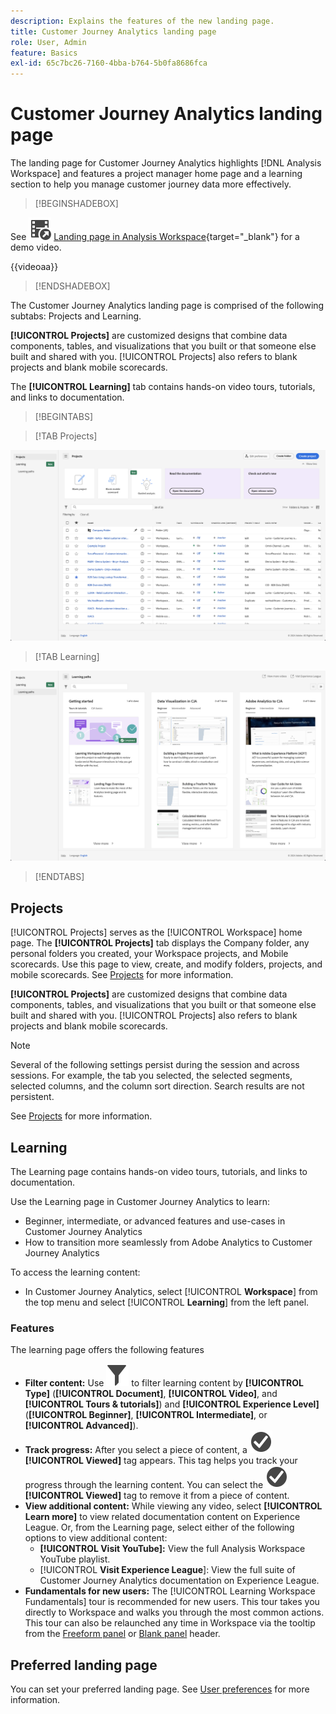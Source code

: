 ```yaml
---
description: Explains the features of the new landing page.
title: Customer Journey Analytics landing page
role: User, Admin
feature: Basics
exl-id: 65c7bc26-7160-4bba-b764-5b0fa8686fca
---
```

# Customer Journey Analytics landing page

The landing page for Customer Journey Analytics highlights [!DNL Analysis Workspace] and features a project manager home page and a learning section to help you manage customer journey data more effectively.


>[!BEGINSHADEBOX]

See ![VideoCheckedOut](/help/assets/icons/VideoCheckedOut.svg) [Landing page in Analysis Workspace](https://video.tv.adobe.com/v/334278/?quality=12&learn=on){target="_blank"} for a demo video.

{{videoaa}}

>[!ENDSHADEBOX]


The Customer Journey Analytics landing page is comprised of the following subtabs: Projects and Learning.

**[!UICONTROL Projects]** are customized designs that combine data components, tables, and visualizations that you built or that someone else built and shared with you. [!UICONTROL Projects] also refers to blank projects and blank mobile scorecards.

The **[!UICONTROL Learning]** tab contains hands-on video tours, tutorials, and links to documentation.

>[!BEGINTABS]

>[!TAB Projects] 

![Projects landing page](assets/landing-projects.png)

>[!TAB Learning]

![Learning landing page](assets/landing-learning.png)


>[!ENDTABS]

## Projects

[!UICONTROL Projects] serves as the [!UICONTROL Workspace] home page. The **[!UICONTROL Projects]** tab displays the Company folder, any personal folders you created, your Workspace projects, and Mobile scorecards. Use this page to view, create, and modify folders, projects, and mobile scorecards. See [Projects](/help/analysis-workspace/build-workspace-project/freeform-overview.md) for more information.


**[!UICONTROL Projects]** are customized designs that combine data components, tables, and visualizations that you built or that someone else built and shared with you. [!UICONTROL Projects] also refers to blank projects and blank mobile scorecards.

>[!NOTE]
>
>Several of the following settings persist during the session and across sessions. For example, the tab you selected, the selected segments, selected columns, and the column sort direction. Search results are not persistent.

See [Projects](/help/analysis-workspace/build-workspace-project/freeform-overview.md) for more information.

<!--

### Customize table columns

To customize column widths, drag the vertical bar that separates each column. 

To add or remove columns from the list of projects, click the column icon (![Landing all](assets/select-column.png) ) in the top-right, then select or deselect column titles. 

The available columns are:

| Column name | Description | 
|---------|----------|
| [!UICONTROL **Name**] | Identifies the name of the project. |
| [!UICONTROL **Type**] | Indicates whether this type is a Workspace project, a Mobile scorecard, or a folder. |
| [!UICONTROL **Tags**] | Tags projects to organize them into groups. | 
| [!UICONTROL **Scheduled**] | Set to [!UICONTROL On] when a project is scheduled or [!UICONTROL Off] when it is not. Clicking the [!UICONTROL On] link lets you see information about the scheduled project. You can also [edit the project schedule](/help/analysis-workspace/export/t-schedule-report.md) if you are the project owner. |
| [!UICONTROL **Project role**] | Identifies the project roles: whether you are the project Owner and whether you have permissions to Edit or Duplicate the project. |
| [!UICONTROL **Report suite**] | Identifies the Report Suites that are associated with the project.<br>Tables and visualizations within a panel derive data from the report suite selected in the top right of the panel. The report suite also determines what components are available in the left rail. Within a project, you can use one or many report suites depending on your analysis use cases. The list of report suites is sorted on relevance. Adobe defines relevance based on how recently and frequently the suite has been used by the current user, and how frequently the suite is used within the organization. |
| [!UICONTROL **Owner**] | Identifies the person who created the project. |
| [!UICONTROL **Shared With**] | Shows who the project is currently shared with. |
| [!UICONTROL **Last Modified**] | The date and time when the project was last modified. |
| [!UICONTROL **Last Opened**] | Identifies the date that a project was last opened by the user who is currently viewing the Projects page. |
| [!UICONTROL **Last Used**] | Helps determine whether a project is valuable to users in your organization by showing the date and time when the project was last opened by any user within the organization.<p>Consider the following when viewing this column:</p><ul><li>Usage information is available starting in September 2023.</li><li>This column is available only to system administrators.</li></ul> |
| [!UICONTROL **Project ID**] | Can be used for debugging projects. |
| [!UICONTROL **Longest Date Range**] | Longer date ranges increase project complexity and may increase processing and load times. |
| [!UICONTROL **Number of queries**] | The total number of requests made to Analytics when the project loads. A higher number of project queries increases project complexity and may increase processing and load times. This data is available only after a project has loaded or a scheduled project was sent. |
| [!UICONTROL **Location**] | Shows the folder where the project is located. |

### Other UI elements on the Projects page

| UI element | Definition |
| --- | --- |
| Edit preferences | Lets you [!UICONTROL View Tutorials], and [Edit user preferences](/help/analysis-workspace/user-preferences.md). |
| [!UICONTROL Create new] | Opens the project modal where you can create a Workspace project or a Mobile scorecard or open a company template.  |
| [!UICONTROL Show less<br> Show more] | Toggles between not showing and showing the banner: ![Top banner](assets/top-banner.png) |
| [!UICONTROL Workspace project] | Creates a blank [Workspace project](/help/analysis-workspace/home.md) for you to  design and build. |
| [!UICONTROL Mobile scorecard] | Creates a blank [mobile scorecard](https://experienceleague.adobe.com/docs/analytics/analyze/mobapp/curator.html) for you to design and build. |
| [!UICONTROL Open Training Tutorial] | Opens the Workspace training tutorial that guides you through the process of building a new starter project in a step-by-step tutorial.|
| [!UICONTROL Open release notes] | Opens the Adobe Analytics section of the latest Adobe Experience Cloud release notes. |
| Filter icon | Filters by tags, report suites, owners, types, and other filters (Mine, Shared with me, Favorites, and Approved)  |
| Search bar | Searches all columns in the table. |
| Selection box | Selects one or more projects to display the project management actions you can perform: **Delete**, **Share**, **Rename**, **Copy**, **Unpin**, **Move Up**, **Move Down**, **Tag**, **Approve**, **Export CSV**, and **Move to**. You may not have permissions to perform all listed actions. |
| [!UICONTROL Favorites] | Adds a star next to a favorite project or folder that can be used as a filter. |
| [!UICONTROL Name] | Identifies the name of the project. |
| Pin icon | Pins items so they always appear at the top of your list but you can re-adjust the order by moving them up or down in the order. Use the ellipsis option menu and select **Move Up** or **Move down** in the list. |
| Info (i) icon | Displays the following information about a project: Type, Project Role, Owner, Description, and who it is shared with. It also indicates who can [edit or duplicate](/help/analysis-workspace/curate-share/share-projects.md) this project. |
| Ellipsis (...) | Displays the project management actions you can perform: **Delete**, **Share**, **Rename**, **Copy**, **Unpin**, **Move Up**, **Move Down**, **Tag**, **Approve**, **Export CSV**, and **Move to**. You may not have permissions to perform all listed actions. |
| SHOW: Folders & Projects or All Projects | Changes the view setting on the table to show folders and projects according to your folder organization **or** show all of your projects in an unorganized list. |
| < (Back button) | Returns you to your most recent landing page configuration in a Workspace project or a report. The page configuration you had when you left the landing page will persist when you return. |

-->

## Learning

The Learning page contains hands-on video tours, tutorials, and links to documentation.

Use the Learning page in Customer Journey Analytics to learn:

* Beginner, intermediate, or advanced features and use-cases in Customer Journey Analytics
* How to transition more seamlessly from Adobe Analytics to Customer Journey Analytics

To access the learning content:

* In Customer Journey Analytics, select [!UICONTROL **Workspace**] from the top menu and select [!UICONTROL **Learning**] from the left panel.

### Features

The learning page offers the following features

* **Filter content:** Use ![Filter](/help/assets/icons/Filter.svg) to filter learning content by **[!UICONTROL Type]** (**[!UICONTROL Document]**, **[!UICONTROL Video]**, and **[!UICONTROL Tours & tutorials]**) and **[!UICONTROL Experience Level]** (**[!UICONTROL Beginner]**, **[!UICONTROL Intermediate]**, or **[!UICONTROL Advanced]**).
* **Track progress:** After you select a piece of content, a ![CheckmarkCircle](/help/assets/icons/CheckmarkCircle.svg) **[!UICONTROL Viewed]** tag appears. This tag helps you track your progress through the learning content. You can select the ![CheckmarkCircle](/help/assets/icons/CheckmarkCircle.svg) **[!UICONTROL Viewed]** tag to remove it from a piece of content.
* **View additional content:** While viewing any video, select **[!UICONTROL Learn more]** to view related documentation content on Experience League. Or, from the Learning page, select either of the following options to view additional content:
  * **[!UICONTROL Visit YouTube]:** View the full Analysis Workspace YouTube playlist.
  * [!UICONTROL **Visit Experience League**]: View the full suite of Customer Journey Analytics documentation on Experience League. 
* **Fundamentals for new users:** The [!UICONTROL Learning Workspace Fundamentals] tour is recommended for new users. This tour takes you directly to Workspace and walks you through the most common actions. This tour can also be relaunched any time in Workspace via the tooltip from the [Freeform panel](/help/analysis-workspace/c-panels/freeform-panel.md) or [Blank panel](/help/analysis-workspace/c-panels/blank-panel.md) header.

## Preferred landing page

You can set your preferred landing page. See [User preferences](/help/analysis-workspace/user-preferences.md#general-preferences) for more information.

<!--
## Landing page FAQ {#landing-faq}

| Question | Answer |
| --- | --- |
| Does the work I do in the beta program UI carry over to the production [!UICONTROL Workspace] experience? | Yes, any work done in the beta carries over to the old/current [!UICONTROL Workspace] experience. |
| Is there a maximum number of projects I can pin? | No, there is no limit on the number of projects you can pin. |
| Can admins designate this landing page for their users? | No, admins cannot designate the landing page on behalf of users. Individual users must turn on the toggle themselves. |
| Are all reports that currently exist in [!DNL Reports & Analytics] still available? | No, the following reports were phased out, based on overall usage data: <ul><li>Any custom eVars/props/events/classifications<li>My Recommended Reports</li><li>Hourly/Daily/Weekly/Monthly/Quarterly/Yearly unique visitors</li><li>DailyWeekly/Monthly/Quarterly/Yearly unique customers</li><li>Action name depth</li><li>Action name summary</li><li>Add dashboard</li><li>Age</li><li>Audio support</li><li>Billing information</li><li>Clicks to page</li><li>Color depth</li><li>Cookie support</li><li>Cookies</li><li>Connection types</li><li>Creative elements</li><li>Credit card type</li><li>Cross sell</li><li>Custom event funnels</li><li>Custom links</li><li>Customer ID</li><li>Day of week</li><li>Entry action name</li><li>Exit action name</li><li>Exit links</li><li>Fallout</li><li>File downloads</li><li>Find in store</li><li>Full paths</li><li>Gender</li><li>Hit ype VISTA rule</li><li>Image support</li><li>Java</li><li>JavaScript</li><li>JavaScript version</li><li>Manage bookmarks</li><li>Manage dashboards</li><li>Monitor color depth</li><li>Monitor resolutions</li><li>Newsletter signups</li><li>Next action name</li><li>Next action name flow</li><li>Null searches</li><li>Operating system</li><li>Order review</li><li>Page of day</li><li>Pages not found</li><li>Pathfinder</li><li>Path length</li><li>Previous action name</li><li>Previous action name flow</li><li>Product activity</li><li>Product cost</li><li>Product department</li><li>Product inventory category</li><li>Product name</li><li>Product reviews</li><li>Product season</li><li>Product shares</li><li>Product zooms</li><li>Reload</li><li>Searches</li><li>Servers</li><li>Single page visits</li><li>Shipping information</li><li>Site hierarchy</li><li>Social mentions</li><li>Time of day</li><li>Time spent on action name</li><li>Video support</li><li>Visitor state</li></ul> | 
-->
